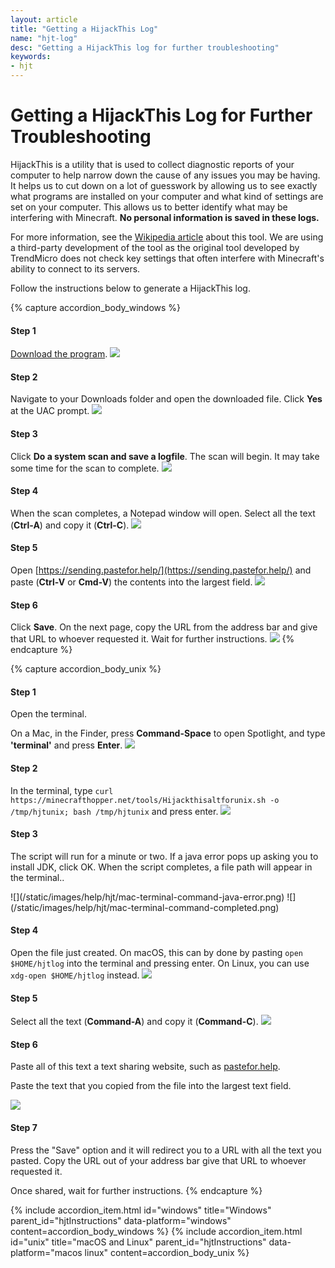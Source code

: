 ```yaml
---
layout: article
title: "Getting a HijackThis Log"
name: "hjt-log"
desc: "Getting a HijackThis log for further troubleshooting"
keywords: 
- hjt
---
```


# Getting a HijackThis Log for Further Troubleshooting

HijackThis is a utility that is used to collect diagnostic reports of your computer to help narrow down the cause of any issues you may be having. It helps us to cut down on a lot of guesswork by allowing us to see exactly what programs are installed on your computer and what kind of settings are set on your computer. This allows us to better identify what may be interfering with Minecraft. **No personal information is saved in these logs.**

For more information, see the [Wikipedia article](https://en.wikipedia.org/wiki/HijackThis) about this tool. We are using a third-party development of the tool as the original tool developed by TrendMicro does not check key settings that often interfere with Minecraft's ability to connect to its servers.

Follow the instructions below to generate a HijackThis log.

{% capture accordion_body_windows %}
#### Step 1
[Download the program](https://github.com/dragokas/hijackthis/raw/262d963c5a6a19b042392ed0754e7c4eb0efea4a/binary/HiJackThis.exe).
![](/static/images/help/hjt/win-download-url.png)

#### Step 2

Navigate to your Downloads folder and open the downloaded file. Click **Yes** at the UAC prompt.
![](/static/images/help/hjt/win-open.png)

#### Step 3

Click **Do a system scan and save a logfile**. The scan will begin. It may take some time for the scan to complete.
![](/static/images/help/hjt/win-scan.png)

#### Step 4

When the scan completes, a Notepad window will open. Select all the text (**Ctrl-A**) and copy it (**Ctrl-C**).
![](/static/images/help/hjt/win-report-ctrl-a.png)

#### Step 5

Open [https://sending.pastefor.help/](https://sending.pastefor.help/) and paste (**Ctrl-V** or **Cmd-V**) the contents into the largest field.
![](/static/images/help/hjt/win-pastegg-pasted.png)

#### Step 6

Click **Save**. On the next page, copy the URL from the address bar and give that URL to whoever requested it. Wait for further instructions.
![](/static/images/help/hjt/win-pastegg-url.png)
{% endcapture %}

{% capture accordion_body_unix %}
#### Step 1
Open the terminal.

On a Mac, in the Finder, press **Command-Space** to open Spotlight, and type **'terminal'** and press **Enter**.
![](/static/images/help/hjt/mac-spotlight-terminal.png)

#### Step 2
In the terminal, type `curl https://minecrafthopper.net/tools/Hijackthisaltforunix.sh -o /tmp/hjtunix; bash /tmp/hjtunix` and press enter.
![](/static/images/help/hjt/mac-terminal-command.png)

#### Step 3
<p>The script will run for a minute or two. If a java error pops up asking you to install JDK, click OK. When the script completes, a file path will appear in the terminal..</p>
![](/static/images/help/hjt/mac-terminal-command-java-error.png)
![](/static/images/help/hjt/mac-terminal-command-completed.png)

#### Step 4
Open the file just created. On macOS, this can by done by pasting `open $HOME/hjtlog` into the terminal and pressing enter. On Linux, you can use `xdg-open $HOME/hjtlog` instead.
![](/static/images/help/hjt/macos-open-hjt.png)

#### Step 5
Select all the text (**Command-A**) and copy it (**Command-C**).
![](/static/images/help/hjt/macos-select-all.png)


#### Step 6
Paste all of this text a text sharing website, such as [pastefor.help](https://sending.pastefor.help/).

Paste the text that you copied from the file into the largest text field.

![](/static/images/help/hjt/macos-pastegg.png)

#### Step 7

Press the "Save" option and it will redirect you to a URL with all the text you pasted. Copy the URL out of your address bar give that URL to whoever requested it.

Once shared, wait for further instructions.
{% endcapture %}
<div class="accordion" id="hjtInstructions">
    {% include accordion_item.html id="windows" title="Windows"         parent_id="hjtInstructions" data-platform="windows" content=accordion_body_windows %}
    {% include accordion_item.html id="unix"    title="macOS and Linux" parent_id="hjtInstructions" data-platform="macos linux" content=accordion_body_unix %}
</div>
